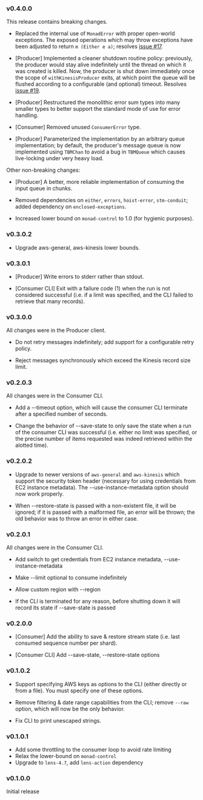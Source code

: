 ### v0.4.0.0

This release contains breaking changes.

- Replaced the internal use of `MonadError` with proper open-world exceptions.
  The exposed operations which may throw exceptions have been adjusted to
  return `m (Either e a)`; resolves [issue
  \#17](https://github.com/alephcloud/hs-aws-kinesis-client/issues/17).

- [Producer] Implemented a cleaner shutdown routine policy: previously, the
  producer would stay alive indefinitely until the thread on which it was
  created is killed. Now, the producer is shut down immediately once the scope of
  `withKinesisProducer` exits, at which point the queue will be flushed according
  to a configurable (and optional) timeout. Resolves [issue
  \#19](https://github.com/alephcloud/hs-aws-kinesis-client/issues/19).

- [Producer] Restructured the monolithic error sum types into many smaller
  types to better support the standard mode of use for error handling.

- [Consumer] Removed unused `ConsumerError` type.

- [Producer] Parameterized the implementation by an arbitrary queue
  implementation; by default, the producer's message queue is now implemented
  using `TBMChan` to avoid a bug in `TBMQueue` which causes live-locking under
  very heavy load.

Other non-breaking changes:

- [Producer] A better, more reliable implementation of consuming the input
  queue in chunks.

- Removed dependencies on `either`, `errors`, `hoist-error`, `stm-conduit`;
  added dependency on `enclosed-exceptions`.

- Increased lower bound on `monad-control` to 1.0 (for hygienic purposes).

### v0.3.0.2

- Upgrade aws-general, aws-kinesis lower bounds.

### v0.3.0.1

- [Producer] Write errors to stderr rather than stdout.

- [Consumer CLI] Exit with a failure code (1) when the run is not considered
  successful (i.e.  if a limit was specified, and the CLI failed to retrieve
  that many records).

### v0.3.0.0

All changes were in the Producer client.

- Do not retry messages indefinitely; add support for a configurable retry
  policy.

- Reject messages synchronously which exceed the Kinesis record size limit.

### v0.2.0.3

All changes were in the Consumer CLI.

- Add a --timeout option, which will cause the consumer CLI terminate after a
  specified number of seconds.

- Change the behavior of --save-state to only save the state when a run of the
  consumer CLI was successful (i.e. either no limit was specified, or the
  precise number of items requested was indeed retrieved within the alotted time).


### v0.2.0.2

- Upgrade to newer versions of `aws-general` and `aws-kinesis` which support the
  security token header (necessary for using credentials from EC2 instance
  metadata). The --use-instance-metadata option should now work properly.

- When --restore-state is passed with a non-existent file, it will be ignored;
  if it is passed with a malformed file, an error will be thrown; the old
  behavior was to throw an error in either case.

### v0.2.0.1

All changes were in the Consumer CLI.

- Add switch to get credentials from EC2 instance metadata,
  --use-instance-metadata

- Make --limit optional to consume indefinitely

- Allow custom region with --region

- If the CLI is terminated for any reason, before shutting down it will record
  its state if --save-state is passed


### v0.2.0.0

- [Consumer] Add the ability to save & restore stream state (i.e. last consumed
  sequence number per shard).

- [Consumer CLI] Add --save-state, --restore-state options

### v0.1.0.2

- Support specifying AWS keys as options to the CLI (either directly or from a
  file). You must specify one of these options.

- Remove filtering & date range capabilities from the CLI; remove `--raw` option,
  which will now be the only behavior.

- Fix CLI to print unescaped strings.

### v0.1.0.1

- Add some throttling to the consumer loop to avoid rate limiting
- Relax the lower-bound on `monad-control`
- Upgrade to `lens-4.7`, add `lens-action` dependency

### v0.1.0.0

Initial release
